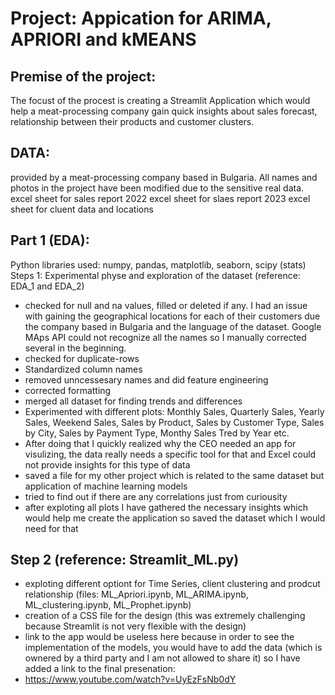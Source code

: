 # Project: Appication for ARIMA, APRIORI and kMEANS
## Premise of the project:
The focust of the procest is creating a Streamlit Application which would help a meat-processing company gain quick insights about sales forecast, relationship between their products and customer clusters.

## DATA:
provided by a meat-processing company based in Bulgaria. All names and photos in the project have been modified due to the sensitive real data. excel sheet for sales report 2022 excel sheet for slaes report 2023 excel sheet for cluent data and locations

## Part 1 (EDA):
Python libraries used: numpy, pandas, matplotlib, seaborn, scipy (stats) Steps 1: Experimental physe and exploration of the dataset (reference: EDA_1 and EDA_2)

+ checked for null and na values, filled or deleted if any. I had an issue with gaining the geographical locations for each of their customers due the company based in Bulgaria and the language of the dataset. Google MAps API could not recognize all the names so I manually corrected several in the beginning.
+ checked for duplicate-rows
+ Standardized column names
+ removed unncessesary names and did feature engineering
+ corrected formatting
+ merged all dataset for finding trends and differences
+ Experimented with different plots: Monthly Sales, Quarterly Sales, Yearly Sales, Weekend Sales, Sales by Product, Sales by Customer Type, Sales by City, Sales by Payment Type, Monthy Sales Tred by Year etc.
+ After doing that I quickly realized why the CEO needed an app for visulizing, the data really needs a specific tool for that and Excel could not provide insights for this type of data
+ saved a file for my other project which is related to the same dataset but application of machine learning models
+ tried to find out if there are any correlations just from curiousity
+ after exploting all plots I have gathered the necessary insights which would help me create the application so saved the dataset which I would need for that
## Step 2 (reference: Streamlit_ML.py)
+ exploting different optiont for Time Series, client clustering and prodcut relationship (files: ML_Apriori.ipynb, ML_ARIMA.ipynb, ML_clustering.ipynb, ML_Prophet.ipynb) 
+ creation of a CSS file for the design (this was extremely challenging because Streamlit is not very flexible with the design)
+ link to the app would be useless here because in order to see the implementation of the models, you would have to add the data (which is ownered by a third party and I am not allowed to share it) so I have added a link to the final presenation:
+ https://www.youtube.com/watch?v=UyEzFsNb0dY
